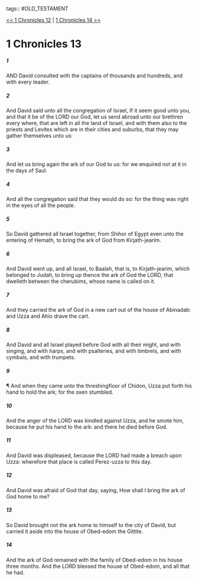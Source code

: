 tags:: #OLD_TESTAMENT

[<< 1 Chronicles 12](OLD_TESTAMENT/13_1_Chronicles/1_Chronicles_12.md) | [1 Chronicles 14 >>](OLD_TESTAMENT/13_1_Chronicles/1_Chronicles_14.md)

# 1 Chronicles 13

##### 1

AND David consulted with the captains of thousands and hundreds, and with every leader.

##### 2

And David said unto all the congregation of Israel, If it seem good unto you, and that it be of the LORD our God, let us send abroad unto our brethren every where, that are left in all the land of Israel, and with them also to the priests and Levites which are in their cities and suburbs, that they may gather themselves unto us:

##### 3

And let us bring again the ark of our God to us: for we enquired not at it in the days of Saul.

##### 4

And all the congregation said that they would do so: for the thing was right in the eyes of all the people.

##### 5

So David gathered all Israel together, from Shihor of Egypt even unto the entering of Hemath, to bring the ark of God from Kirjath-jearim.

##### 6

And David went up, and all Israel, to Baalah, that is, to Kirjath-jearim, which belonged to Judah, to bring up thence the ark of God the LORD, that dwelleth between the cherubims, whose name is called on it.

##### 7

And they carried the ark of God in a new cart out of the house of Abinadab: and Uzza and Ahio drave the cart.

##### 8

And David and all Israel played before God with all their might, and with singing, and with harps, and with psalteries, and with timbrels, and with cymbals, and with trumpets.

##### 9

¶ And when they came unto the threshingfloor of Chidon, Uzza put forth his hand to hold the ark; for the oxen stumbled.

##### 10

And the anger of the LORD was kindled against Uzza, and he smote him, because he put his hand to the ark: and there he died before God.

##### 11

And David was displeased, because the LORD had made a breach upon Uzza: wherefore that place is called Perez-uzza to this day.

##### 12

And David was afraid of God that day, saying, How shall I bring the ark of God home to me?

##### 13

So David brought not the ark home to himself to the city of David, but carried it aside into the house of Obed-edom the Gittite.

##### 14

And the ark of God remained with the family of Obed-edom in his house three months. And the LORD blessed the house of Obed-edom, and all that he had.
